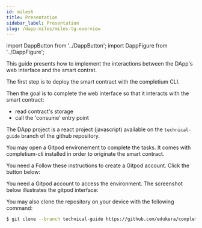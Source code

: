 ```yaml
---
id: miles6
title: Presentation
sidebar_label: Presentation
slug: /dapp-miles/miles-tg-overview
---
```


import DappButton from '../DappButton';
import DappFigure from '../DappFigure';


This guide presents how to implement the interactions between the DApp's web interface and the smart contrat.

The first step is to deploy the smart contract with the completium CLI.

Then the goal is to complete the web interface so that it interacts with the smart contract:
* read contract's storage
* call the 'consume' entry point

The DApp project is a react project (javascript) available on the `technical-guide` branch of the github repository.

You may open a Gitpod environement to complete the tasks. It comes with completium-cli installed in order to originate the smart contract.

You need a Follow these instructions to create a Gitpod account. Click the button below:

<DappButton url="https://gitpod.io/#https://github.com/edukera/completium-dapp-miles/tree/technical-guide" txt="open in gitpod"/>
You need a Gitpod account to access the environment. The screenshot below illustrates the gitpod interface:

<DappFigure img='miles-gitpod.png' width='100%'/>

You may also clone the repository on your device with the following command:

```bash
$ git clone --branch technical-guide https://github.com/edukera/completium-dapp-miles.git
```

